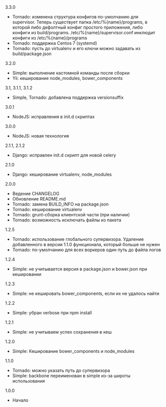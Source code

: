 3.3.0
* Tornado: изменена структура конфигов по-умолчанию для supervisor. Теперь существует папка /etc/%{name}/programs, в
которой либо дефолтный конфиг простого приложения, либо конфиги из build/programs. /etc/%{name}/supervisor.conf инклюдит 
конфиги из /etc/%{name}/programs
* Tornado: поддержка Centos 7 (systemd)
* Tornado: пусть до virtualenv и его ключи можно задавать из build/package.json

3.2.0

* Simple: выполнение кастомной команды после сборки
* Yii: кеширование node_modules, bower_components

3.1, 3.1.1, 3.1.2

* Simple, Tornado: добавлена поддержка versionsuffix

3.0.1

* NodeJS: исправления в init.d скриптах

3.0.0

* NodeJS: новая технология

2.1.1, 2.1.2

* Django: исправлен init.d скрипт для новой celery

2.1.0

* Django: кеширование virtualenv, node_modules

2.0.0

* Ведение CHANGELOG
* Обновление README.md
* Tornado: замена BUILD_INFO на package.json
* Tornado: кеширование virtualenv
* Tornado: grunt-сборка клиентской части (при наличии)
* Tornado: возможность исключать файлы из пакета

1.2.5

* Tornado: использование глобального супервизора. Удаление добавленного в версии 1.1.0 функционала, который больше не нужен
* Tornado: по-умолчанию для всех воркеров один путь до файла логов

1.2.4

* Simple: не учитывается версия в package.json и bower.json при кешировании

1.2.3

* Simple: не кешировать bower_components, если их не удалось найти

1.2.2

* Simple: убран verbose при npm install

1.2.1

* Simple: не учитываем успех сохранения в кеш

1.2.0

* Simple: Кеширование bower_components и node_modules
 
1.1.0

* Tornado: можно указать путь до супервизора
* Simple: backbone переименован в simple из-за широты использования

1.0.0

* Начало
